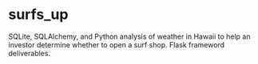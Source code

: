 # surfs_up
SQLite, SQLAlchemy, and Python analysis of weather in Hawaii to help an investor determine whether to open a surf shop.  Flask frameword deliverables.
